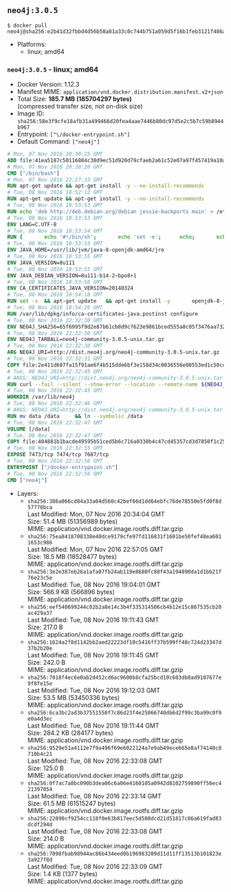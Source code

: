 ## `neo4j:3.0.5`

```console
$ docker pull neo4j@sha256:e2b41d32fbbd4d56b58a81a33c0c744b751a059d5f16b1feb3121f486ad89cdf
```

-	Platforms:
	-	linux; amd64

### `neo4j:3.0.5` - linux; amd64

-	Docker Version: 1.12.3
-	Manifest MIME: `application/vnd.docker.distribution.manifest.v2+json`
-	Total Size: **185.7 MB (185704297 bytes)**  
	(compressed transfer size, not on-disk size)
-	Image ID: `sha256:58e3f9cfe18afb31a499466d20fea4aae7446b80dc97d5e2c5b7c59b8944b967`
-	Entrypoint: `["\/docker-entrypoint.sh"]`
-	Default Command: `["neo4j"]`

```dockerfile
# Mon, 07 Nov 2016 20:30:25 GMT
ADD file:41ea5187c50116884c38d9ec51d920d79cfaeb2a61c52e07a97f457419a10a4f in / 
# Mon, 07 Nov 2016 20:30:26 GMT
CMD ["/bin/bash"]
# Mon, 07 Nov 2016 22:27:33 GMT
RUN apt-get update && apt-get install -y --no-install-recommends 		ca-certificates 		curl 		wget 	&& rm -rf /var/lib/apt/lists/*
# Tue, 08 Nov 2016 18:52:12 GMT
RUN apt-get update && apt-get install -y --no-install-recommends 		bzip2 		unzip 		xz-utils 	&& rm -rf /var/lib/apt/lists/*
# Tue, 08 Nov 2016 18:53:53 GMT
RUN echo 'deb http://deb.debian.org/debian jessie-backports main' > /etc/apt/sources.list.d/jessie-backports.list
# Tue, 08 Nov 2016 18:53:53 GMT
ENV LANG=C.UTF-8
# Tue, 08 Nov 2016 18:53:54 GMT
RUN { 		echo '#!/bin/sh'; 		echo 'set -e'; 		echo; 		echo 'dirname "$(dirname "$(readlink -f "$(which javac || which java)")")"'; 	} > /usr/local/bin/docker-java-home 	&& chmod +x /usr/local/bin/docker-java-home
# Tue, 08 Nov 2016 18:53:55 GMT
ENV JAVA_HOME=/usr/lib/jvm/java-8-openjdk-amd64/jre
# Tue, 08 Nov 2016 18:53:55 GMT
ENV JAVA_VERSION=8u111
# Tue, 08 Nov 2016 18:53:55 GMT
ENV JAVA_DEBIAN_VERSION=8u111-b14-2~bpo8+1
# Tue, 08 Nov 2016 18:53:56 GMT
ENV CA_CERTIFICATES_JAVA_VERSION=20140324
# Tue, 08 Nov 2016 18:54:18 GMT
RUN set -x 	&& apt-get update 	&& apt-get install -y 		openjdk-8-jre-headless="$JAVA_DEBIAN_VERSION" 		ca-certificates-java="$CA_CERTIFICATES_JAVA_VERSION" 	&& rm -rf /var/lib/apt/lists/* 	&& [ "$JAVA_HOME" = "$(docker-java-home)" ]
# Tue, 08 Nov 2016 18:54:26 GMT
RUN /var/lib/dpkg/info/ca-certificates-java.postinst configure
# Tue, 08 Nov 2016 22:32:30 GMT
ENV NEO4J_SHA256=65f6995f9d2e87b61cb8d9c7623e9861bced555a8c05f3476aa73240a77437d8
# Tue, 08 Nov 2016 22:32:30 GMT
ENV NEO4J_TARBALL=neo4j-community-3.0.5-unix.tar.gz
# Tue, 08 Nov 2016 22:32:30 GMT
ARG NEO4J_URI=http://dist.neo4j.org/neo4j-community-3.0.5-unix.tar.gz
# Tue, 08 Nov 2016 22:32:31 GMT
COPY file:2e411d607fa15f91ae6f4b515dde6bf3e158d34c0036556e00553ed1c50cd63d in /tmp/ 
# Tue, 08 Nov 2016 22:32:45 GMT
# ARGS: NEO4J_URI=http://dist.neo4j.org/neo4j-community-3.0.5-unix.tar.gz
RUN curl --fail --silent --show-error --location --remote-name ${NEO4J_URI}     && echo "${NEO4J_SHA256} ${NEO4J_TARBALL}" | sha256sum --check --quiet -     && tar --extract --file ${NEO4J_TARBALL} --directory /var/lib     && mv /var/lib/neo4j-* /var/lib/neo4j     && rm ${NEO4J_TARBALL}
# Tue, 08 Nov 2016 22:32:45 GMT
WORKDIR /var/lib/neo4j
# Tue, 08 Nov 2016 22:32:46 GMT
# ARGS: NEO4J_URI=http://dist.neo4j.org/neo4j-community-3.0.5-unix.tar.gz
RUN mv data /data     && ln --symbolic /data
# Tue, 08 Nov 2016 22:32:47 GMT
VOLUME [/data]
# Tue, 08 Nov 2016 22:32:47 GMT
COPY file:404881b1bacde49595b51ced5b6c716a0338b4c47cd45357cd3d7850f1c255b2 in /docker-entrypoint.sh 
# Tue, 08 Nov 2016 22:32:55 GMT
EXPOSE 7473/tcp 7474/tcp 7687/tcp
# Tue, 08 Nov 2016 22:32:56 GMT
ENTRYPOINT ["/docker-entrypoint.sh"]
# Tue, 08 Nov 2016 22:32:56 GMT
CMD ["neo4j"]
```

-	Layers:
	-	`sha256:386a066cd84a33a04d560c42bef66d1dd64ebfc76de78550e5fd0f8d57778bca`  
		Last Modified: Mon, 07 Nov 2016 20:34:04 GMT  
		Size: 51.4 MB (51356989 bytes)  
		MIME: application/vnd.docker.image.rootfs.diff.tar.gzip
	-	`sha256:75ea8418708338e40dce9179cfe97fd116831f1601be50fef48ea6011653c986`  
		Last Modified: Mon, 07 Nov 2016 22:57:05 GMT  
		Size: 18.5 MB (18528477 bytes)  
		MIME: application/vnd.docker.image.rootfs.diff.tar.gzip
	-	`sha256:3e2e387eb26a1afa07fb24ab119e8680fc80f43a194890da1d1bb21f76e23c5e`  
		Last Modified: Tue, 08 Nov 2016 19:04:01 GMT  
		Size: 566.9 KB (566896 bytes)  
		MIME: application/vnd.docker.image.rootfs.diff.tar.gzip
	-	`sha256:eef540699244c02b2a8e14c3b4f335314506cb4b12e15c867535cb20ac429a37`  
		Last Modified: Tue, 08 Nov 2016 19:11:43 GMT  
		Size: 217.0 B  
		MIME: application/vnd.docker.image.rootfs.diff.tar.gzip
	-	`sha256:1624a2f8d1142bb2aed22223df10c5416ff37b599ff48c724d23347d37b2b20e`  
		Last Modified: Tue, 08 Nov 2016 19:11:45 GMT  
		Size: 242.0 B  
		MIME: application/vnd.docker.image.rootfs.diff.tar.gzip
	-	`sha256:7018f4ec6e0ab2d452cd6ac9600b8cfa25bcd10c603db8ad9107677e9f8fe15e`  
		Last Modified: Tue, 08 Nov 2016 19:12:03 GMT  
		Size: 53.5 MB (53450336 bytes)  
		MIME: application/vnd.docker.image.rootfs.diff.tar.gzip
	-	`sha256:6ca3bc2ad3b37551550f7c86d23f4e25066740db6d2f99c3ba99c0f9e0a4d3ec`  
		Last Modified: Tue, 08 Nov 2016 19:11:44 GMT  
		Size: 284.2 KB (284177 bytes)  
		MIME: application/vnd.docker.image.rootfs.diff.tar.gzip
	-	`sha256:9529e51a4112e7f9a496f69e6022124a7e9ab49ece665e8af74140c8710b4c21`  
		Last Modified: Tue, 08 Nov 2016 22:33:08 GMT  
		Size: 125.0 B  
		MIME: application/vnd.docker.image.rootfs.diff.tar.gzip
	-	`sha256:0f7ac7a8bc090b3dea06c6a06e4160105a0942d8102759890ff56ec421397054`  
		Last Modified: Tue, 08 Nov 2016 22:33:14 GMT  
		Size: 61.5 MB (61515247 bytes)  
		MIME: application/vnd.docker.image.rootfs.diff.tar.gzip
	-	`sha256:22090cf9254cc118f0e63b817eec5d508dcd21d51817c86a619fad83dcdf294d`  
		Last Modified: Tue, 08 Nov 2016 22:33:08 GMT  
		Size: 214.0 B  
		MIME: application/vnd.docker.image.rootfs.diff.tar.gzip
	-	`sha256:7098fbab98944ac86b434eed0b196983209d11d11ff13513b101823e3a927f8d`  
		Last Modified: Tue, 08 Nov 2016 22:33:09 GMT  
		Size: 1.4 KB (1377 bytes)  
		MIME: application/vnd.docker.image.rootfs.diff.tar.gzip
